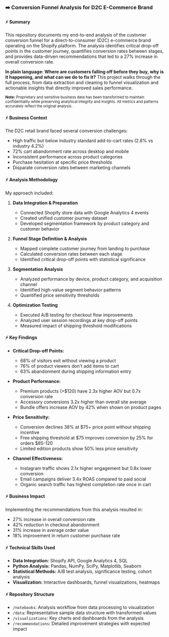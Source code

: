 ### ➡️ Conversion Funnel Analysis for D2C E-Commerce Brand

#### ⚡ Summary
This repository documents my end-to-end analysis of the customer conversion funnel for a direct-to-consumer (D2C) e-commerce brand operating on the Shopify platform. The analysis identifies critical drop-off points in the customer journey, quantifies conversion rates between stages, and provides data-driven recommendations that led to a 27% increase in overall conversion rate. 

**In plain language: Where are customers falling off before they buy, why is it happening, and what can we do to fix it?** This project walks through the full process, from data extraction and cleaning to funnel visualization and actionable insights that directly improved sales performance.

<sub>**Note:** Proprietary and sensitive business data has been transformed to maintain confidentiality while preserving analytical integrity and insights. All metrics and patterns accurately reflect the original analysis.</sub>

#### ⚡ Business Context
The D2C retail brand faced several conversion challenges:

- High traffic but below industry standard add-to-cart rates (2.8% vs industry 4.2%)
- 72% cart abandonment rate across desktop and mobile
- Inconsistent performance across product categories
- Purchase hesitation at specific price thresholds
- Disparate conversion rates between marketing channels

#### ⚡ Analysis Methodology

My approach included:

1. **Data Integration & Preparation**
   - Connected Shopify store data with Google Analytics 4 events
   - Created unified customer journey dataset
   - Developed segmentation framework by product category and customer behavior

2. **Funnel Stage Definition & Analysis**
   - Mapped complete customer journey from landing to purchase
   - Calculated conversion rates between each stage
   - Identified critical drop-off points with statistical significance

3. **Segmentation Analysis**
   - Analyzed performance by device, product category, and acquisition channel
   - Identified high-value segment behavior patterns
   - Quantified price sensitivity thresholds

4. **Optimization Testing**
   - Executed A/B testing for checkout flow improvements
   - Analyzed user session recordings at key drop-off points
   - Measured impact of shipping threshold modifications

#### ⚡ Key Findings

- **Critical Drop-off Points:**
  - 68% of visitors exit without viewing a product
  - 76% of product viewers don't add items to cart
  - 63% abandonment during shipping information entry

- **Product Performance:**
  - Premium products (>$120) have 2.3x higher AOV but 0.7x conversion rate
  - Accessory conversions 3.2x higher than overall site average
  - Bundle offers increase AOV by 42% when shown on product pages

- **Price Sensitivity:**
  - Conversion declines 38% at $75+ price point without shipping incentive
  - Free shipping threshold at $75 improves conversion by 25% for orders $85-120
  - Limited edition products show 50% less price sensitivity

- **Channel Effectiveness:**
  - Instagram traffic shows 2.1x higher engagement but 0.8x lower conversion
  - Email campaigns deliver 3.4x ROAS compared to paid social
  - Organic search traffic has highest completion rate once in cart

#### ⚡ Business Impact

Implementing the recommendations from this analysis resulted in:

- 27% increase in overall conversion rate
- 42% reduction in checkout abandonment
- 31% increase in average order value
- 18% improvement in return customer purchase rate

#### ⚡ Technical Skills Used

- **Data Integration:** Shopify API, Google Analytics 4, SQL
- **Python Analysis:** Pandas, NumPy, SciPy, Matplotlib, Seaborn
- **Statistical Methods:** A/B test analysis, significance testing, cohort analysis
- **Visualization:** Interactive dashboards, funnel visualizations, heatmaps

#### ⚡ Repository Structure

- `/notebooks`: Analysis workflow from data processing to visualization
- `/data`: Representative sample data structure with transformed values
- `/visualizations`: Key charts and dashboards from the analysis
- `/recommendations`: Detailed improvement strategies with expected impact
